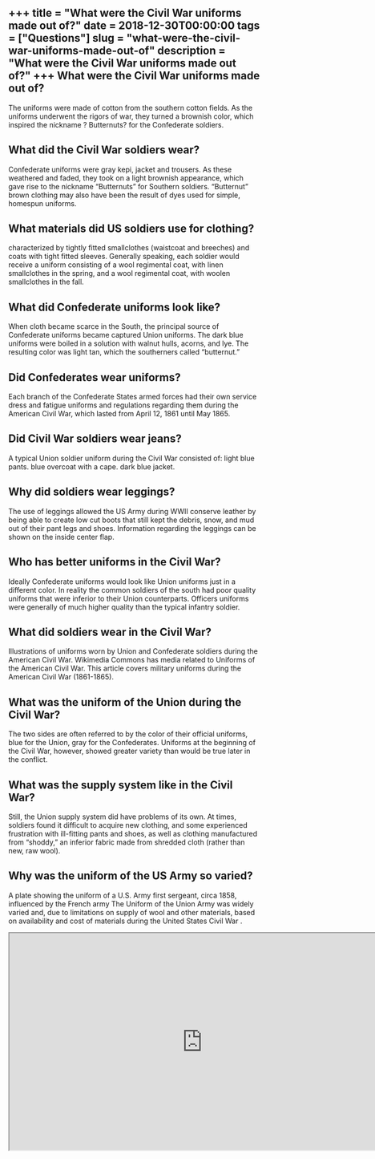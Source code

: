 +++
title = "What were the Civil War uniforms made out of?"
date = 2018-12-30T00:00:00
tags = ["Questions"]
slug = "what-were-the-civil-war-uniforms-made-out-of"
description = "What were the Civil War uniforms made out of?"
+++
What were the Civil War uniforms made out of?
---------------------------------------------

The uniforms were made of cotton from the southern cotton fields. As the uniforms underwent the rigors of war, they turned a brownish color, which inspired the nickname ? Butternuts? for the Confederate soldiers.

What did the Civil War soldiers wear?
-------------------------------------

Confederate uniforms were gray kepi, jacket and trousers. As these weathered and faded, they took on a light brownish appearance, which gave rise to the nickname “Butternuts” for Southern soldiers. “Butternut” brown clothing may also have been the result of dyes used for simple, homespun uniforms.

What materials did US soldiers use for clothing?
------------------------------------------------

characterized by tightly fitted smallclothes (waistcoat and breeches) and coats with tight fitted sleeves. Generally speaking, each soldier would receive a uniform consisting of a wool regimental coat, with linen smallclothes in the spring, and a wool regimental coat, with woolen smallclothes in the fall.

What did Confederate uniforms look like?
----------------------------------------

When cloth became scarce in the South, the principal source of Confederate uniforms became captured Union uniforms. The dark blue uniforms were boiled in a solution with walnut hulls, acorns, and lye. The resulting color was light tan, which the southerners called “butternut.”

Did Confederates wear uniforms?
-------------------------------

Each branch of the Confederate States armed forces had their own service dress and fatigue uniforms and regulations regarding them during the American Civil War, which lasted from April 12, 1861 until May 1865.

Did Civil War soldiers wear jeans?
----------------------------------

A typical Union soldier uniform during the Civil War consisted of: light blue pants. blue overcoat with a cape. dark blue jacket.

Why did soldiers wear leggings?
-------------------------------

The use of leggings allowed the US Army during WWII conserve leather by being able to create low cut boots that still kept the debris, snow, and mud out of their pant legs and shoes. Information regarding the leggings can be shown on the inside center flap.

Who has better uniforms in the Civil War?
-----------------------------------------

Ideally Confederate uniforms would look like Union uniforms just in a different color. In reality the common soldiers of the south had poor quality uniforms that were inferior to their Union counterparts. Officers uniforms were generally of much higher quality than the typical infantry soldier.

What did soldiers wear in the Civil War?
----------------------------------------

Illustrations of uniforms worn by Union and Confederate soldiers during the American Civil War. Wikimedia Commons has media related to Uniforms of the American Civil War. This article covers military uniforms during the American Civil War (1861-1865).

What was the uniform of the Union during the Civil War?
-------------------------------------------------------

The two sides are often referred to by the color of their official uniforms, blue for the Union, gray for the Confederates. Uniforms at the beginning of the Civil War, however, showed greater variety than would be true later in the conflict.

What was the supply system like in the Civil War?
-------------------------------------------------

Still, the Union supply system did have problems of its own. At times, soldiers found it difficult to acquire new clothing, and some experienced frustration with ill-fitting pants and shoes, as well as clothing manufactured from “shoddy,” an inferior fabric made from shredded cloth (rather than new, raw wool).

Why was the uniform of the US Army so varied?
---------------------------------------------

A plate showing the uniform of a U.S. Army first sergeant, circa 1858, influenced by the French army The Uniform of the Union Army was widely varied and, due to limitations on supply of wool and other materials, based on availability and cost of materials during the United States Civil War .

<iframe allow="accelerometer; autoplay; clipboard-write; encrypted-media; gyroscope; picture-in-picture" allowfullscreen="" class="__youtube_prefs__  epyt-is-override  no-lazyload" data-no-lazy="1" data-origheight="433" data-origwidth="770" data-skipgform_ajax_framebjll="" height="433" id="_ytid_92959" loading="lazy" src="https://www.youtube.com/embed/zLoq9vNvvFQ?enablejsapi=1&autoplay=0&cc_load_policy=0&cc_lang_pref=&iv_load_policy=1&loop=0&modestbranding=0&rel=1&fs=1&playsinline=0&autohide=2&theme=dark&color=red&controls=1&" title="YouTube player" width="770"></iframe>